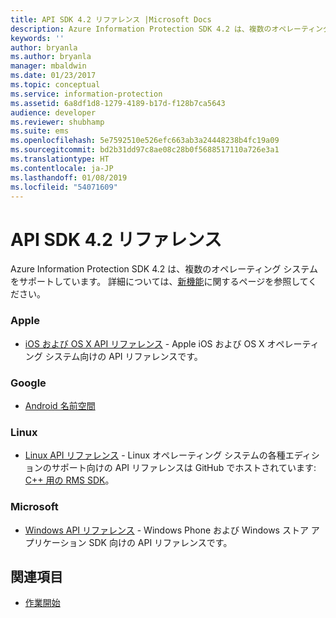 ```yaml
---
title: API SDK 4.2 リファレンス |Microsoft Docs
description: Azure Information Protection SDK 4.2 は、複数のオペレーティング システムをサポートしています。 これには、Android、iOS、OS X、Linux、Windows Phone、Windows ストアが含まれます。
keywords: ''
author: bryanla
ms.author: bryanla
manager: mbaldwin
ms.date: 01/23/2017
ms.topic: conceptual
ms.service: information-protection
ms.assetid: 6a8df1d8-1279-4189-b17d-f128b7ca5643
audience: developer
ms.reviewer: shubhamp
ms.suite: ems
ms.openlocfilehash: 5e7592510e526efc663ab3a24448238b4fc19a09
ms.sourcegitcommit: bd2b31dd97c8ae08c28b0f5688517110a726e3a1
ms.translationtype: HT
ms.contentlocale: ja-JP
ms.lasthandoff: 01/08/2019
ms.locfileid: "54071609"
---
```

# <a name="api-sdk-42-reference"></a>API SDK 4.2 リファレンス

Azure Information Protection SDK 4.2 は、複数のオペレーティング システムをサポートしています。 詳細については、[新機能](release-notes.md)に関するページを参照してください。

### <a name="apple"></a>Apple
- [iOS および OS X API リファレンス](https://msdn.microsoft.com/library/dn758306.aspx) - Apple iOS および OS X オペレーティング システム向けの API リファレンスです。

### <a name="google"></a>Google
- [Android 名前空間](https://msdn.microsoft.com/library/dn758245.aspx)

### <a name="linux"></a>Linux
- [Linux API リファレンス](linux-c-api-reference.md) - Linux オペレーティング システムの各種エディションのサポート向けの API リファレンスは GitHub でホストされています: [C++ 用の RMS SDK](https://azuread.github.io/rms-sdk-for-cpp/annotated.html)。

### <a name="microsoft"></a>Microsoft
- [Windows API リファレンス](https://msdn.microsoft.com/library/dn891914.aspx) - Windows Phone および Windows ストア アプリケーション SDK 向けの API リファレンスです。

## <a name="related-topics"></a>関連項目

* [作業開始](get-started.md)
